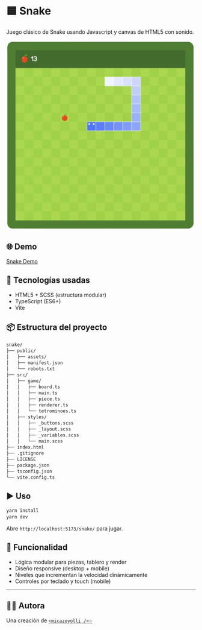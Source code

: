# 🟦 Snake 

Juego clásico de Snake usando Javascript y canvas de HTML5 con sonido.

<img alt="Snake" src="https://github.com/micazoyolli/snake/blob/master/assets/screenshot.png" width="500" />

## 🌐 Demo

[Snake Demo](https://micazoyolli.github.io/snake/)

## 🚀 Tecnologías usadas

- HTML5 + SCSS (estructura modular)
- TypeScript (ES6+)
- Vite

## 📦 Estructura del proyecto

```
snake/
├── public/
│   ├── assets/
│   ├── manifest.json
│   └── robots.txt
├── src/
│   ├── game/
│   │   ├── board.ts
│   │   ├── main.ts
│   │   ├── piece.ts
│   │   ├── renderer.ts
│   │   └── tetrominoes.ts
│   ├── styles/
│   │   ├── _buttons.scss
│   │   ├── _layout.scss
│   │   ├── _variables.scss
│   │   └── main.scss
├── index.html
├── .gitignore
├── LICENSE
├── package.json
├── tsconfig.json
└── vite.config.ts
```

## ▶️ Uso

```bash
yarn install
yarn dev
```

Abre `http://localhost:5173/snake/` para jugar.

## 🧠 Funcionalidad

- Lógica modular para piezas, tablero y render
- Diseño responsive (desktop + mobile)
- Niveles que incrementan la velocidad dinámicamente
- Controles por teclado y touch (mobile)

---

## 👩‍💻 Autora

Una creación de [`<micazoyolli />✨`](https://nadia.dev)
